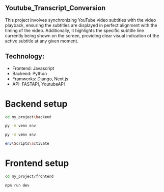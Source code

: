 ## Youtube_Transcript_Conversion
This project involves synchronizing YouTube video subtitles with the video playback, ensuring the subtitles are displayed in perfect alignment with the timing of the video. Additionally, it highlights the specific subtitle line currently being shown on the screen, providing clear visual indication of the active subtitle at any given moment.

## Technology:
- Frontend: Javascript
- Backend: Python
- Framworks: Django, Next.js
- API: FASTAPI, YoutubeAPI

# Backend setup
```bash
cd my_project\backend

py -m venv env

py -m venv env

env\Scripts\activate
```



# Frontend setup
```bash
cd my_project/frontend

npm run dev
```





